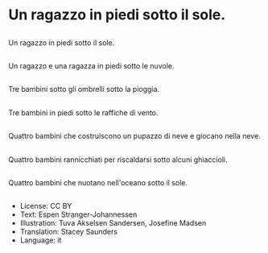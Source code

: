 # Un ragazzo in piedi sotto il sole.

##
Un ragazzo in piedi sotto il sole.

##
Un ragazzo e una ragazza in piedi sotto le nuvole.

##
Tre bambini sotto gli ombrelli sotto la pioggia.

##
Tre bambini in piedi sotto le raffiche di vento.

##
Quattro bambini che costruiscono un pupazzo di neve e giocano nella neve.

##
Quattro bambini rannicchiati per riscaldarsi sotto alcuni ghiaccioli.

##
Quattro bambini che nuotano nell'oceano sotto il sole.

##
* License: CC BY
* Text: Espen Stranger-Johannessen
* Illustration: Tuva Akselsen Sandersen, Josefine Madsen
* Translation: Stacey Saunders
* Language: it
